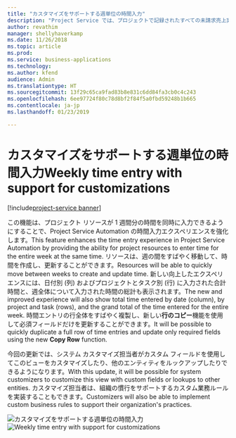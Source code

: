 ```yaml
---
title: "カスタマイズをサポートする週単位の時間入力"
description: "Project Service では、プロジェクトで記録されたすべての未請求売上実績から請求書が作成されます。"
author: revathim
manager: shellyhaverkamp
ms.date: 11/26/2018
ms.topic: article
ms.prod: 
ms.service: business-applications
ms.technology: 
ms.author: kfend
audience: Admin
ms.translationtype: HT
ms.sourcegitcommit: 13f29c65ca9fad83b8e831c6dd84fa3cb0c4c243
ms.openlocfilehash: 6ee97724f80c78d8bf2f84f5a0fbd59248b1b665
ms.contentlocale: ja-jp
ms.lasthandoff: 01/23/2019

---
```

#  <a name="weekly-time-entry-with-support-for-customizations"></a><span data-ttu-id="56c13-103">カスタマイズをサポートする週単位の時間入力</span><span class="sxs-lookup"><span data-stu-id="56c13-103">Weekly time entry with support for customizations</span></span>

[!include[project-service banner](../../../includes/project-service.md)]

<span data-ttu-id="56c13-104">この機能は、プロジェクト リソースが 1 週間分の時間を同時に入力できるようにすることで、Project Service Automation の時間入力エクスペリエンスを強化します。</span><span class="sxs-lookup"><span data-stu-id="56c13-104">This feature enhances the time entry experience in Project Service Automation by providing the ability for project resources to enter time for the entire week at the same time.</span></span> <span data-ttu-id="56c13-105">リソースは、週の間をすばやく移動して、時間を作成し、更新することができます。</span><span class="sxs-lookup"><span data-stu-id="56c13-105">Resources will be able to quickly move between weeks to create and update time.</span></span> <span data-ttu-id="56c13-106">新しい向上したエクスペリエンスには、日付別 (列) およびプロジェクトとタスク別 (行) に入力された合計時間と、週全体について入力された時間の総計も表示されます。</span><span class="sxs-lookup"><span data-stu-id="56c13-106">The new and improved experience will also show total time entered by date (column), by project and task (rows), and the grand total of the time entered for the entire week.</span></span> <span data-ttu-id="56c13-107">時間エントリの行全体をすばやく複製し、新しい**行のコピー**機能を使用して必須フィールドだけを更新することができます。</span><span class="sxs-lookup"><span data-stu-id="56c13-107">It will be possible to quickly duplicate a full row of time entries and update only required fields using the new **Copy Row** function.</span></span> 

<span data-ttu-id="56c13-108">今回の更新では、システム カスタマイズ担当者がカスタム フィールドを使用してこのビューをカスタマイズしたり、他のエンティティをルックアップしたりできるようになります。</span><span class="sxs-lookup"><span data-stu-id="56c13-108">With this update, it will be possible for system customizers to customize this view with custom fields or lookups to other entities.</span></span> <span data-ttu-id="56c13-109">カスタマイズ担当者は、組織の慣行をサポートするカスタム業務ルールを実装することもできます。</span><span class="sxs-lookup"><span data-stu-id="56c13-109">Customizers will also be able to implement custom business rules to support their organization's practices.</span></span> 

<span data-ttu-id="56c13-110">![カスタマイズをサポートする週単位の時間入力](media/weekly-time-entry.PNG "カスタマイズをサポートする週単位の時間入力")</span><span class="sxs-lookup"><span data-stu-id="56c13-110">![Weekly time entry with support for customizations](media/weekly-time-entry.PNG "Weekly time entry")</span></span>


